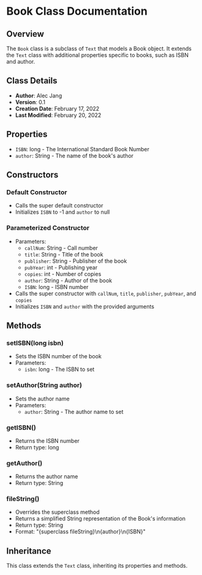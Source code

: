 # Book Class Documentation

## Overview
The `Book` class is a subclass of `Text` that models a Book object. It extends the `Text` class with additional properties specific to books, such as ISBN and author.

## Class Details
- **Author**: Alec Jang
- **Version**: 0.1
- **Creation Date**: February 17, 2022
- **Last Modified**: February 20, 2022

## Properties
- `ISBN`: long - The International Standard Book Number
- `author`: String - The name of the book's author

## Constructors

### Default Constructor
- Calls the super default constructor
- Initializes `ISBN` to -1 and `author` to null

### Parameterized Constructor
- Parameters:
  - `callNum`: String - Call number
  - `title`: String - Title of the book
  - `publisher`: String - Publisher of the book
  - `pubYear`: int - Publishing year
  - `copies`: int - Number of copies
  - `author`: String - Author of the book
  - `ISBN`: long - ISBN number
- Calls the super constructor with `callNum`, `title`, `publisher`, `pubYear`, and `copies`
- Initializes `ISBN` and `author` with the provided arguments

## Methods

### setISBN(long isbn)
- Sets the ISBN number of the book
- Parameters:
  - `isbn`: long - The ISBN to set

### setAuthor(String author)
- Sets the author name
- Parameters:
  - `author`: String - The author name to set

### getISBN()
- Returns the ISBN number
- Return type: long

### getAuthor()
- Returns the author name
- Return type: String

### fileString()
- Overrides the superclass method
- Returns a simplified String representation of the Book's information
- Return type: String
- Format: "{superclass fileString}\n{author}\n{ISBN}"

## Inheritance
This class extends the `Text` class, inheriting its properties and methods.